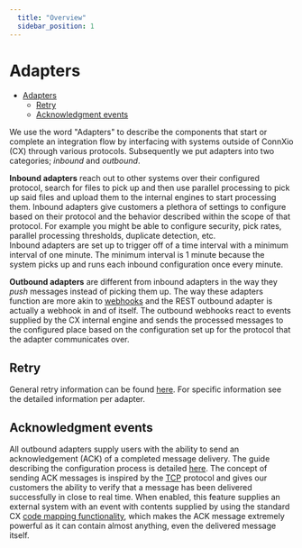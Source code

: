 ```yaml
---
  title: "Overview"
  sidebar_position: 1
---
```


# Adapters

- [Adapters](#adapters)
  - [Retry](#retry)
  - [Acknowledgment events](#acknowledgment-events)

We use the word "Adapters" to describe the components that start or complete an integration flow by interfacing with systems outside of ConnXio (CX) through various protocols. Subsequently we put adapters into two categories; *inbound* and *outbound*.

**Inbound adapters** reach out to other systems over their configured protocol, search for files to pick up and then use parallel processing to pick up said files and upload them to the internal engines to start processing them. Inbound adapters give customers a plethora of settings to configure based on their protocol and the behavior described within the scope of that protocol. For example you might be able to configure security, pick rates, parallel processing thresholds, duplicate detection, etc.\
Inbound adapters are set up to trigger off of a time interval with a minimum interval of one minute. The minimum interval is 1 minute because the system picks up and runs each inbound configuration once every minute.

**Outbound adapters** are different from inbound adapters in the way they *push* messages instead of picking them up. The way these adapters function are more akin to [webhooks](https://en.wikipedia.org/wiki/Webhook) and the REST outbound adapter is actually a webhook in and of itself. The outbound webhooks react to events supplied by the CX internal engine and sends the processed messages to the configured place based on the configuration set up for the protocol that the adapter communicates over.

## Retry

General retry information can be found [here](/retry). For specific information see the detailed information per adapter.

## Acknowledgment events

All outbound adapters supply users with the ability to send an acknowledgement (ACK) of a completed message delivery. The guide describing the configuration process is detailed [here](/adapters/outbound/acknowledgment). The concept of sending ACK messages is inspired by the [TCP](https://en.wikipedia.org/wiki/Transmission_Control_Protocol#Connection_establishment) protocol and gives our customers the ability to verify that a message has been delivered successfully in close to real time. When enabled, this feature supplies an external system with an event with contents supplied by using the standard CX [code mapping functionality](/transformation/code-components), which makes the ACK message extremely powerful as it can contain almost anything, even the delivered message itself.
